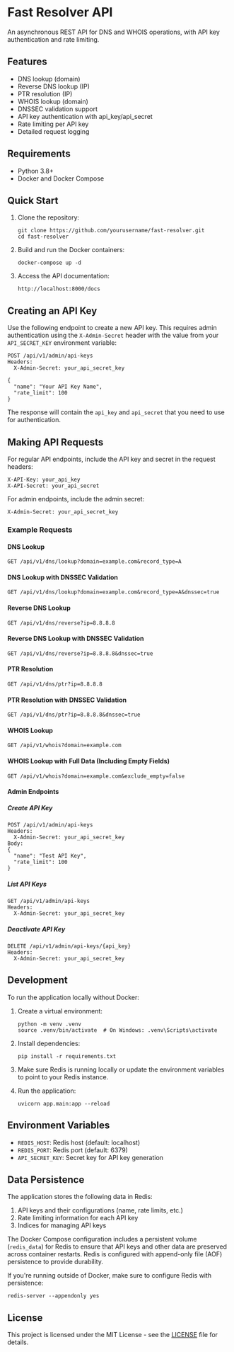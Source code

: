 # Fast Resolver API

An asynchronous REST API for DNS and WHOIS operations, with API key authentication and rate limiting.

## Features

- DNS lookup (domain)
- Reverse DNS lookup (IP)
- PTR resolution (IP)
- WHOIS lookup (domain)
- DNSSEC validation support
- API key authentication with api_key/api_secret
- Rate limiting per API key
- Detailed request logging

## Requirements

- Python 3.8+
- Docker and Docker Compose

## Quick Start

1. Clone the repository:
   ```
   git clone https://github.com/yourusername/fast-resolver.git
   cd fast-resolver
   ```

2. Build and run the Docker containers:
   ```
   docker-compose up -d
   ```

3. Access the API documentation:
   ```
   http://localhost:8000/docs
   ```

## Creating an API Key

Use the following endpoint to create a new API key. This requires admin authentication using the `X-Admin-Secret` header with the value from your `API_SECRET_KEY` environment variable:

```
POST /api/v1/admin/api-keys
Headers:
  X-Admin-Secret: your_api_secret_key

{
  "name": "Your API Key Name",
  "rate_limit": 100
}
```

The response will contain the `api_key` and `api_secret` that you need to use for authentication.

## Making API Requests

For regular API endpoints, include the API key and secret in the request headers:

```
X-API-Key: your_api_key
X-API-Secret: your_api_secret
```

For admin endpoints, include the admin secret:

```
X-Admin-Secret: your_api_secret_key
```

### Example Requests

#### DNS Lookup

```
GET /api/v1/dns/lookup?domain=example.com&record_type=A
```

#### DNS Lookup with DNSSEC Validation

```
GET /api/v1/dns/lookup?domain=example.com&record_type=A&dnssec=true
```

#### Reverse DNS Lookup

```
GET /api/v1/dns/reverse?ip=8.8.8.8
```

#### Reverse DNS Lookup with DNSSEC Validation

```
GET /api/v1/dns/reverse?ip=8.8.8.8&dnssec=true
```

#### PTR Resolution

```
GET /api/v1/dns/ptr?ip=8.8.8.8
```

#### PTR Resolution with DNSSEC Validation

```
GET /api/v1/dns/ptr?ip=8.8.8.8&dnssec=true
```

#### WHOIS Lookup

```
GET /api/v1/whois?domain=example.com
```

#### WHOIS Lookup with Full Data (Including Empty Fields)

```
GET /api/v1/whois?domain=example.com&exclude_empty=false
```

#### Admin Endpoints

##### Create API Key
```
POST /api/v1/admin/api-keys
Headers:
  X-Admin-Secret: your_api_secret_key
Body:
{
  "name": "Test API Key",
  "rate_limit": 100
}
```

##### List API Keys
```
GET /api/v1/admin/api-keys
Headers:
  X-Admin-Secret: your_api_secret_key
```

##### Deactivate API Key
```
DELETE /api/v1/admin/api-keys/{api_key}
Headers:
  X-Admin-Secret: your_api_secret_key
```

## Development

To run the application locally without Docker:

1. Create a virtual environment:
   ```
   python -m venv .venv
   source .venv/bin/activate  # On Windows: .venv\Scripts\activate
   ```

2. Install dependencies:
   ```
   pip install -r requirements.txt
   ```

3. Make sure Redis is running locally or update the environment variables to point to your Redis instance.

4. Run the application:
   ```
   uvicorn app.main:app --reload
   ```

## Environment Variables

- `REDIS_HOST`: Redis host (default: localhost)
- `REDIS_PORT`: Redis port (default: 6379)
- `API_SECRET_KEY`: Secret key for API key generation 

## Data Persistence

The application stores the following data in Redis:

1. API keys and their configurations (name, rate limits, etc.)
2. Rate limiting information for each API key
3. Indices for managing API keys

The Docker Compose configuration includes a persistent volume (`redis_data`) for Redis to ensure that API keys and other data are preserved across container restarts. Redis is configured with append-only file (AOF) persistence to provide durability.

If you're running outside of Docker, make sure to configure Redis with persistence:
```
redis-server --appendonly yes
```

## License

This project is licensed under the MIT License - see the [LICENSE](LICENSE) file for details. 